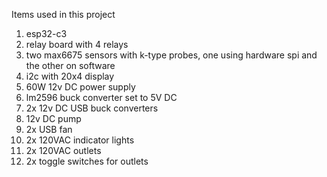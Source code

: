 Items used in this project
  1. esp32-c3
  2. relay board with 4 relays
  3. two max6675 sensors with k-type probes, one using hardware spi and the other on software
  4. i2c with 20x4 display
  5. 60W 12v DC power supply
  6. lm2596 buck converter set to 5V DC
  7. 2x 12v DC USB buck converters
  8. 12v DC pump
  9. 2x USB fan
  10. 2x 120VAC indicator lights
  11. 2x 120VAC outlets
  12. 2x toggle switches for outlets


